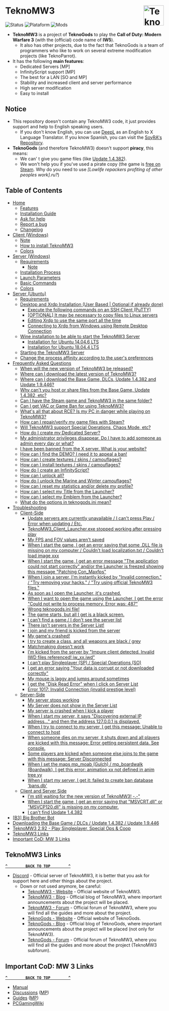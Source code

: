 # TeknoMW3 <a href="#"><img src="../../blob/master/Resources/Images/TeknoMW3-Logo.png" alt="TeknoMW3-Logo.png" title="TeknoMW3" align="right" width="64" height="64"/></a>
![Status](https://img.shields.io/badge/Status-Online-success?style=flat-square&logo=statuspage&logoColor=fff&labelColor=000) ![Plataform](https://img.shields.io/badge/Platform-Windows-orange?style=flat-square&logo=windows&logoColor=fff&labelColor=000) ![Mods](https://img.shields.io/badge/Mods-InfinityScript%20(C%23)-blue?style=flat-square&logo=atom&logoColor=fff&labelColor=000)
- **TeknoMW3** is a project of **TeknoGods** to play the **Call of Duty: Modern Warfare 3** (with the (official) code name of **IW5**).
  - It also has other projects, due to the fact that TeknoGods is a team of programmers who like to work on several extreme modification projects (like TeknoParrot).
- It has the following **main features**:
  - Dedicated Servers [MP]
  - InfinityScript support [MP]
  - The best for a LAN [SO and MP]
  - Stability and increased client and server performance
  - High server modification
  - Easy to install

## Notice
- This repository doesn't contain any TeknoMW3 code, it just provides support and help to English speaking users.
  - If you don't know English, you can use [DeepL](https://www.deepl.com/translator) as an English to X Language Translator. If you know Spanish, you can visit the [SoyRA's Repository](https://github.com/SoyRA/TeknoMW3).
- **TeknoGods** (and therefore TeknoMW3) doesn't support **piracy**, this means:
  - We can' t give you game files (like [Update 1.4.382](../../wiki/Update-1.4.382)).
  - We won't help you if you've used a pirate copy (the game is [free on Steam](../../wiki/Base-Game---DLC). Why do you need to use _[Lowlife repackers profiting of other peoples work].ru?_)

## Table of Contents
- [Home](../../wiki)
  - [Features](../../wiki#features)
  - [Installation Guide](../../wiki#teknomw3-installation-guide)
  - [Ask for help](../../wiki#ask-for-help)
  - [Report a bug](../../wiki#report-a-bug)
  - [Changelog](../../wiki#changelog)
- [Client (Windows)](../../wiki/Client)
  - [Note](../../wiki/Client#note)
  - [How to install TeknoMW3](../../wiki/Client#how-to-install-teknomw3)
  - [Colors](../../wiki/Client#colors)
- [Server (Windows)](../../wiki/Server)
  - [Requirements](../../wiki/Server#requirements)
    - [Note](../../wiki/Server#note)
  - [Installation Process](../../wiki/Server#installation-process)
  - [Launch Parameters](../../wiki/Server#launch-parameters)
  - [Basic Commands](../../wiki/Server#basic-commands)
  - [Colors](../../wiki/Server#colors)
- [Server (Ubuntu)](../../wiki/Server-Ubuntu)
  - [Requirements](../../wiki/Server-Ubuntu#requirements)
  - [Desktop and Xrdp Installation (User Based | Optional if already done)](../../wiki/Server-Ubuntu#desktop-and-xrdp-installation-user-based--optional-if-already-done)
    - [Execute the following commands on an SSH Client (PuTTY)](../../wiki/Server-Ubuntu#execute-the-following-commands-on-an-ssh-client-putty)
    - [[OPTIONAL] It may be necessary to copy files to Linux servers](../../wiki/Server-Ubuntu#optional-it-may-be-necessary-to-copy-files-to-linux-servers)
    - [Editing Xrdp to use the same port all the time](../../wiki/Server-Ubuntu#editing-xrdp-to-use-the-same-port-all-the-time)
    - [Connecting to Xrdp from Windows using Remote Desktop Connection](../../wiki/Server-Ubuntu#connecting-to-xrdp-from-windows-using-remote-desktop-connection)
  - [Wine installation to be able to start the TeknoMW3 Server](../../wiki/Server-Ubuntu#wine-installation-to-be-able-to-start-the-teknomw3-server)
    - [Installation for Ubuntu 14.04.6 LTS](../../wiki/Server-Ubuntu#installation-for-ubuntu-14046-lts)
    - [Installation for Ubuntu 18.04.4 LTS](../../wiki/Server-Ubuntu#installation-for-ubuntu-18044-lts)
  - [Starting the TeknoMW3 Server](../../wiki/Server-Ubuntu#starting-the-teknomw3-server)
  - [Change the process affinity according to the user's preferences](../../wiki/Server-Ubuntu#change-the-process-affinity-according-to-the-users-preferences)
- [Frequently Asked Questions](../../wiki/Frequently-Asked-Questions)
  - [When will the new version of TeknoMW3 be released?](../../wiki/Frequently-Asked-Questions#when-will-the-new-version-of-teknomw3-be-released)
  - [Where can I download the latest version of TeknoMW3?](../../wiki/Frequently-Asked-Questions#where-can-i-download-the-latest-version-of-teknomw3)
  - [Where can I download the Base Game, DLCs, Update 1.4.382 and Update 1.9.446?](../../wiki/Frequently-Asked-Questions#where-can-i-download-the-base-game-dlcs-update-14382-and-update-19446)
  - [Why can't you host or share files from the Base Game, Update 1.4.382, etc?](../../wiki/Frequently-Asked-Questions#why-cant-you-host-or-share-files-from-the-base-game-update-14382-etc)
  - [Can I have the Steam game and TeknoMW3 in the same folder?](../../wiki/Frequently-Asked-Questions#can-i-have-the-steam-game-and-teknomw3-in-the-same-folder)
  - [Can I get VAC or Game Ban for using TeknoMW3?](../../wiki/Frequently-Asked-Questions#can-i-get-vac-or-game-ban-for-using-teknomw3)
  - [What's all that about RCE? Is my PC in danger while playing on TeknoMW3?](../../wiki/Frequently-Asked-Questions#whats-all-that-about-rce-is-my-pc-in-danger-while-playing-on-teknomw3)
  - [How can I repair/verify my game files with Steam?](../../wiki/Frequently-Asked-Questions#how-can-i-repairverify-my-game-files-with-steam)
  - [Will TeknoMW3 support Special Operations, Chaos Mode, etc?](../../wiki/Frequently-Asked-Questions#will-teknomw3-support-special-operations-chaos-mode-etc)
  - [How do I create my Dedicated Server?](../../wiki/Frequently-Asked-Questions#how-do-i-create-my-dedicated-server)
  - [My administrator privileges disappear. Do I have to add someone as admin every day or what?](../../wiki/Frequently-Asked-Questions#my-administrator-privileges-disappear-do-i-have-to-add-someone-as-admin-every-day-or-what)
  - [I have been banned from the X server. What is your website?](../../wiki/Frequently-Asked-Questions#i-have-been-banned-from-the-x-server-what-is-your-website)
  - [How can I find the DEMO? I need it to appeal a ban!](../../wiki/Frequently-Asked-Questions#how-can-i-find-the-demo-i-need-it-to-appeal-a-ban)
  - [How can I create textures / skins / camouflages?](../../wiki/Frequently-Asked-Questions#how-can-i-create-textures--skins--camouflages)
  - [How can I install textures / skins / camouflages?](../../wiki/Frequently-Asked-Questions#how-can-i-install-textures--skins--camouflages)
  - [How do I create an InfinityScript?](../../wiki/Frequently-Asked-Questions#how-do-i-create-an-infinityscript)
  - [How can I unlock all?](../../wiki/Frequently-Asked-Questions#how-can-i-unlock-all)
  - [How do I unlock the Marine and Winter camouflages?](../../wiki/Frequently-Asked-Questions#how-do-i-unlock-the-marine-and-winter-camouflages)
  - [How can I reset my statistics and/or delete my profile?](../../wiki/Frequently-Asked-Questions#how-can-i-reset-my-statistics-andor-delete-my-profile)
  - [How can I select my Title from the Launcher?](../../wiki/Frequently-Asked-Questions#how-can-i-select-my-title-from-the-launcher)
  - [How can I select my Emblem from the Launcher?](../../wiki/Frequently-Asked-Questions#how-can-i-select-my-emblem-from-the-launcher)
  - [What do the options in teknogods.ini mean?](../../wiki/Frequently-Asked-Questions#what-do-the-options-in-teknogodsini-mean)
- [Troubleshooting](../../wiki/Troubleshooting)
  - [Client-Side](../../wiki/Troubleshooting#client-side)
    - [Update servers are currently unavailable / I can't press Play / Error when updating / Etc.](../../wiki/Troubleshooting#update-servers-are-currently-unavailable--i-cant-press-play--error-when-updating--etc)
    - [TeknoMW3_Client_Launcher.exe stopped working after pressing play](../../wiki/Troubleshooting#teknomw3_client_launcherexe-stopped-working-after-pressing-play)
    - [My FPS and FOV values aren't saved](../../wiki/Troubleshooting#my-fps-and-fov-values-arent-saved)
    - [When I start the game, I get an error saying that some .DLL file is missing on my computer / Couldn't load localization.txt / Couldn't load image xxx](../../wiki/Troubleshooting#when-i-start-the-game-i-get-an-error-saying-that-some-dll-file-is-missing-on-my-computer--couldnt-load-localizationtxt--couldnt-load-image-xxx)
    - [When I start the game, I get an error message "The application could not start correctly" and/or the Launcher is freezed showing this message "Patching Con_Maxfps"](../../wiki/Troubleshooting#when-i-start-the-game-i-get-an-error-message-the-application-could-not-start-correctly-andor-the-launcher-is-freezed-showing-this-message-patching-con_maxfps)
    - [When I join a server, I'm instantly kicked by "Invalid connection." / "Try removing your hacks." / "Try using official TeknoMW3 files."](../../wiki/Troubleshooting#when-i-join-a-server-im-instantly-kicked-by-invalid-connection--try-removing-your-hacks--try-using-official-teknomw3-files)
    - [As soon as I open the Launcher, it's crashed.](../../wiki/Troubleshooting#as-soon-as-i-open-the-launcher-its-crashed)
    - [When I want to open the game using the Launcher, I get the error "Could not write to process memory. Error was: 487"](../../wiki/Troubleshooting#when-i-want-to-open-the-game-using-the-launcher-i-get-the-error-could-not-write-to-process-memory-error-was-487)
    - [Wrong teknogods.ini file!](../../wiki/Troubleshooting#wrong-teknogodsini-file)
    - [The game starts, but all I get is a black screen.](../../wiki/Troubleshooting#the-game-starts-but-all-i-get-is-a-black-screen)
    - [I can't find a game / I don't see the server list](../../wiki/Troubleshooting#i-cant-find-a-game--i-dont-see-the-server-list)
    - [There isn't servers in the Server List!](../../wiki/Troubleshooting#there-isnt-servers-in-the-server-list)
    - [I join and my friend is kicked from the server](../../wiki/Troubleshooting#i-join-and-my-friend-is-kicked-from-the-server)
    - [My game's crashed!](../../wiki/Troubleshooting#my-games-crashed)
    - [I try to create a class, and all weapons are  black / grey](../../wiki/Troubleshooting#i-try-to-create-a-class-and-all-weapons-are--black--grey)
    - [Matchmaking doesn't work](../../wiki/Troubleshooting#matchmaking-doesnt-work)
    - [I'm kicked from the server by "Impure client detected. Invalid IWD files referenced! iw_xx.iwd"](../../wiki/Troubleshooting#im-kicked-from-the-server-by-impure-client-detected-invalid-iwd-files-referenced-iw_xxiwd)
    - [I can't play Singleplayer (SP) / Special Operations (SO)](../../wiki/Troubleshooting#i-cant-play-singleplayer-sp--special-operations-so)
    - [I get an error saying "Your data is corrupt or not downloaded correctly"](../../wiki/Troubleshooting#i-get-an-error-saying-your-data-is-corrupt-or-not-downloaded-correctly)
    - [My mouse is laggy and jumps around sometimes](../../wiki/Troubleshooting#my-mouse-is-laggy-and-jumps-around-sometimes)
    - [I get the "Disk Read Error" when I click on Server List](../../wiki/Troubleshooting#i-get-the-disk-read-error-when-i-click-on-server-list)
    - [Error 1017: Invalid Connection (invalid prestige level)](../../wiki/Troubleshooting#error-1017-invalid-connection-invalid-prestige-level)
  - [Server-Side](../../wiki/Troubleshooting#server-side)
    - [My server stops working](../../wiki/Troubleshooting#my-server-stops-working)
    - [My Server does not show in the Server List](../../wiki/Troubleshooting#my-server-does-not-show-in-the-server-list)
    - [My server is crashed when I kick a player](../../wiki/Troubleshooting#my-server-is-crashed-when-i-kick-a-player)
    - [When I start my server, it says "Discovering external IP address..." and then the address 127.0.0.1 is displayed.](../../wiki/Troubleshooting#when-i-start-my-server-it-says-discovering-external-ip-address-and-then-the-address-127001-is-displayed)
    - [When I try to connect to my server, I get this message: Unable to connect to host](../../wiki/Troubleshooting#when-i-try-to-connect-to-my-server-i-get-this-message-unable-to-connect-to-host)
    - [When someone dies on my server, it shuts down and all players are kicked with this message: Error getting persistent data. See console.](../../wiki/Troubleshooting#when-someone-dies-on-my-server-it-shuts-down-and-all-players-are-kicked-with-this-message-error-getting-persistent-data-see-console)
    - [Some players are kicked when someone else joins to the game with this message: Server Disconnected](../../wiki/Troubleshooting#some-players-are-kicked-when-someone-else-joins-to-the-game-with-this-message-server-disconnected)
    - [When I set the maps mp_moab (Gulch) / mp_boardwalk (Boardwalk), I get this error: animation xx not defined in anim tree yy](../../wiki/Troubleshooting#when-i-set-the-maps-mp_moab-gulch--mp_boardwalk-boardwalk-i-get-this-error-animation-xx-not-defined-in-anim-tree-yy)
    - [When I start my server, I get it: failed to create ban database 'bans.db'](../../wiki/Troubleshooting#when-i-start-my-server-i-get-it-failed-to-create-ban-database-bansdb)
  - [Client and Server Side](../../wiki/Troubleshooting#client-and-server-side)
    - [I'm still waiting for the new version of TeknoMW3! -.-"](../../wiki/Troubleshooting#im-still-waiting-for-the-new-version-of-teknomw3---)
    - [When I start the game, I get an error saying that "MSVCRT.dll" or "MSVCP120.dll" is missing on my computer.](../../wiki/Troubleshooting#when-i-start-the-game-i-get-an-error-saying-that-msvcrtdll-or-msvcp120dll-is-missing-on-my-computer)
    - [I can't find Update 1.4.382](../../wiki/Troubleshooting#i-cant-find-update-14382)
- [[B3] Big Brother Bot](../../wiki/Big-Brother-Bot-Setup)
- [Downloading the Base Game / DLCs / Update 1.4.382 / Update 1.9.446](../../wiki/Base-Game---DLC)
- [TeknoMW3 2.92 - Play Singleplayer, Special Ops & Coop](../../wiki/TeknoMW3-2.92)
- [TeknoMW3 Links](#teknomw3-links)
- [Important CoD: MW 3 Links](#important-cod-mw-3-links)

## TeknoMW3 Links
**[`^        BACK TO TOP        ^`](#table-of-contents)**
- [Discord](https://discord.gg/7Wxn85M) - Official server of TeknoMW3, it is better that you ask for support here and other things about the project.
  - Down or not used anymore, be careful:
    - [TeknoMW3 - Website](https://www.teknomw3.pw/) - Official website of TeknoMW3.
    - [TeknoMW3 - Blog](https://www.teknomw3.pw/blog/) - Official blog of TeknoMW3, where important announcements about the project will be placed.
    - [TeknoMW3 - Forum](https://forum.teknomw3.pw/) - Official forum of TeknoMW3, where you will find all the guides and more about the project.
    - [TeknoGods - Website](https://teknogods.com/) - Official website of TeknoGods.
    - [TeknoGods - Blog](https://teknogods.com/?page_id=1244) - Official blog of TeknoGods, where important announcements about the project will be placed (not only for TeknoMW3).
    - [TeknoGods - Forum](https://forum.teknogods.com/viewforum.php?f=40) - Official forum of TeknoMW3, where you will find all the guides and more about the project (TeknoMW3 subforum).

## Important CoD: MW 3 Links
**[`^        BACK TO TOP        ^`](#table-of-contents)**
- [Manual](https://store.steampowered.com/manual/115300/)
- [Discussions](https://steamcommunity.com/app/42680/discussions/) ([MP](https://steamcommunity.com/app/42690/discussions/))
- [Guides](https://steamcommunity.com/app/42680/guides/) ([MP](https://steamcommunity.com/app/42690/guides/))
- [PCGamingWiki](https://pcgamingwiki.com/wiki/Call_of_Duty:_Modern_Warfare_3)

